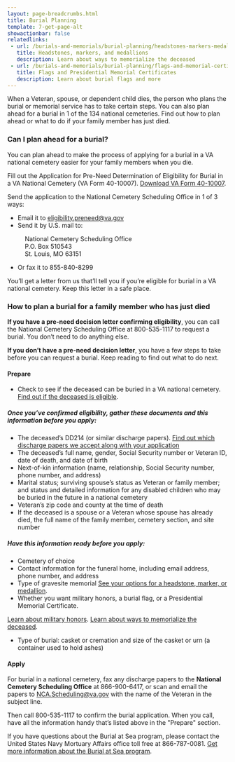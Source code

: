 ```yaml
---
layout: page-breadcrumbs.html
title: Burial Planning
template: 7-get-page-alt
showactionbar: false
relatedlinks:
 - url: /burials-and-memorials/burial-planning/headstones-markers-medallions
   title: Headstones, markers, and medallions
   description: Learn about ways to memorialize the deceased
 - url: /burials-and-memorials/burial-planning/flags-and-memorial-certificates
   title: Flags and Presidential Memorial Certificates
   description: Learn about burial flags and more
---
```


When a Veteran, spouse, or dependent child dies, the person who plans the burial or memorial service has to take certain steps. You can also plan ahead for a burial in 1 of the 134 national cemeteries. Find out how to plan ahead or what to do if your family member has just died. 

<div class="call-out" markdown="0">

### Can I plan ahead for a burial?

You can plan ahead to make the process of applying for a burial in a VA national cemetery easier for your family members when you die. 

Fill out the Application for Pre-Need Determination of Eligibility for Burial in a VA National Cemetery (VA Form 40-10007). [Download VA Form 40-10007](https://www.va.gov/vaforms/va/pdf/VA40-10007.pdf).

Send the application to the National Cemetery Scheduling Office in 1 of 3 ways:
- Email it to [eligibility.preneed@va.gov](mailto:eligibility.preneed@va.gov)
- Send it by U.S. mail to: 
  
<dl class="va-address-block">
    <dd>National Cemetery Scheduling Office</dd>
    <dd>P.O. Box 510543</dd>
    <dd>St. Louis, MO 63151</dd>
</dl>

  - Or fax it to <span class="tel">855-840-8299</span>


You’ll get a letter from us that’ll tell you if you’re eligible for burial in a VA national cemetery. Keep this letter in a safe place. 

</div>

### How to plan a burial for a family member who has just died

**If you have a pre-need decision letter confirming eligibility**, you can call the National Cemetery Scheduling Office at <span class="tel">800-535-1117</span> to request a burial. You don’t need to do anything else.

**If you don’t have a pre-need decision letter**, you have a few steps to take before you can request a burial. Keep reading to find out what to do next.

#### Prepare
- Check to see if the deceased can be buried in a VA national cemetery. [Find out if the deceased is eligible](/burials-and-memorials/eligibility).

##### Once you’ve confirmed eligibility, gather these documents and this information before you apply:
 - The deceased’s DD214 (or similar discharge papers). [Find out which discharge papers we accept along with your application](http://www.cem.va.gov/CEM/hmm/discharge_documents.asp)
 - The deceased’s full name, gender, Social Security number or Veteran ID, date of death, and date of birth
 - Next-of-kin information (name, relationship, Social Security number, phone number, and address)
 - Marital status; surviving spouse’s status as Veteran or family member; and status and detailed information for any disabled children who may be buried in the future in a national cemetery
 - Veteran’s zip code and county at the time of death
 - If the deceased is a spouse or a Veteran whose spouse has already died, the full name of the family member, cemetery section, and site number

##### Have this information ready before you apply:
 - Cemetery of choice
 - Contact information for the funeral home, including email address, phone number, and address
 - Type of gravesite memorial [See your options for a headstone, marker, or medallion](/burials-and-memorials/burial-planning/headstones-markers-medallions).
 - Whether you want military honors, a burial flag, or a Presidential Memorial Certificate. 
 
 [Learn about military honors](https://www.dmdc.osd.mil/mfh/getLinks.do?tab=Services). 
 [Learn about ways to memorialize the deceased](/burials-and-memorials/burial-planning/flags-and-memorial-certificates).
 
 - Type of burial: casket or cremation and size of the casket or urn (a container used to hold ashes)


#### Apply 
For burial in a national cemetery, fax any discharge papers to the **National Cemetery Scheduling Office** at <span class="tel">866-900-6417</span>, or scan and email the papers to [NCA.Scheduling@va.gov](mailto:NCA.Scheduling@va.gov) with the name of the Veteran in the subject line. 

Then call <span class="tel">800-535-1117</span> to confirm the burial application. When you call, have all the information handy that’s listed above in the "Prepare" section. 

<div class="call-out" markdown="0">

If you have questions about the Burial at Sea program, please contact the United States Navy Mortuary Affairs office toll free at <span class="tel">866-787-0081</span>. [Get more information about the Burial at Sea program](http://www.navy.mil/navydata/nav_legacy.asp?id=204).

</div>
